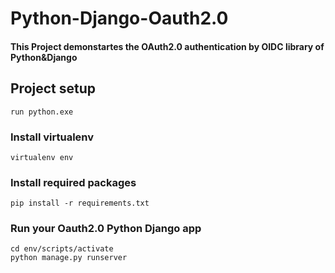 # Python-Django-Oauth2.0
#### This Project  demonstartes the OAuth2.0 authentication by OIDC library of Python&Django
## Project setup
```
run python.exe
```

### Install virtualenv
```
virtualenv env
```

### Install required packages
```
pip install -r requirements.txt
```

### Run your Oauth2.0 Python Django app
```
cd env/scripts/activate
python manage.py runserver
```
